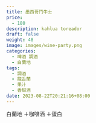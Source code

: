```yaml
---
title: 墨西哥鬥牛士
price:
  - 180
description: kahlua toreador
draft: false
weight: 48
image: images/wine-party.png
categories:
  - 啤酒 調酒
  - 白蘭地
tags:
  - 調酒
  - 龍舌蘭
  - 果汁
  - 香甜酒
date: 2023-08-22T20:21:16+08:00
---
```

 白蘭地 ＋咖啡酒 ＋蛋白 
